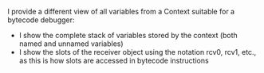 I provide a different view of all variables from  a Context suitable for a bytecode debugger:- I show the complete stack of variables stored by the context (both named and unnamed variables)- I show the slots of the receiver object using the notation rcv0, rcv1, etc., as this is how slots are accessed in bytecode instructions